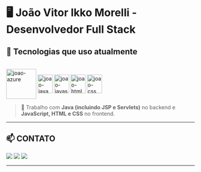 # 🖥️ João Vitor Ikko Morelli - Desenvolvedor Full Stack


## 🚀 Tecnologias que uso atualmente

<div style="display: inline_block"><br>
  <img align="center" alt="joao-azure" height="80" width="80" src="https://cdn.jsdelivr.net/gh/devicons/devicon/icons/azure/azure-original-wordmark.svg">
  <img align="center" alt="joao-java" height="50" width="40" src="https://cdn.jsdelivr.net/gh/devicons/devicon/icons/java/java-original-wordmark.svg">
  <img align="center" alt="joao-javascript" height="50" width="40" src="https://cdn.jsdelivr.net/gh/devicons/devicon/icons/javascript/javascript-original.svg">
  <img align="center" alt="joao-html" height="50" width="40" src="https://cdn.jsdelivr.net/gh/devicons/devicon/icons/html5/html5-original-wordmark.svg">
  <img align="center" alt="joao-css" height="50" width="40" src="https://cdn.jsdelivr.net/gh/devicons/devicon/icons/css3/css3-original-wordmark.svg">
</div>

> 💼 Trabalho com **Java (incluindo JSP e Servlets)** no backend e **JavaScript, HTML e CSS** no frontend.

---

## 📫 CONTATO


<div>
  <a href="mailto:joaovim1999@gmail.com"><img src="https://img.shields.io/badge/-Gmail-%23333?style=for-the-badge&logo=gmail&logoColor=white" target="_blank"></a>
  <a href="https://www.linkedin.com/in/joão-vitor-ikko-morelli-16a18b196/" target="_blank"><img src="https://img.shields.io/badge/-LinkedIn-%230077B5?style=for-the-badge&logo=linkedin&logoColor=white" target="_blank"></a>
  <a href="https://www.facebook.com/joaovitorim/" target="_blank"><img src="https://img.shields.io/badge/Facebook-1877F2?style=for-the-badge&logo=facebook&logoColor=white" target="_blank"></a>
</div>

---
